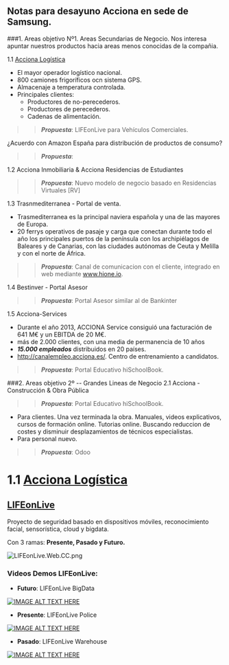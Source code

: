 Notas para desayuno Acciona en sede de Samsung.
----------------------------------

###1. Areas objetivo Nº1. Areas Secundarias de Negocio.
Nos interesa apuntar nuestros productos hacia areas menos conocidas de la compañia.

1.1 [Acciona Logística](#seguridad)

- El mayor operador logístico nacional.
- 800 camiones frigoríficos ocn sistema GPS.
- Almacenaje a temperatura controlada.
- Principales clientes:
  - Productores de no-perecederos.
  - Productores de perecederos.
  - Cadenas de alimentación.

>> ***Propuesta***: LIFEonLive para Vehículos Comerciales.
  
¿Acuerdo con Amazon España para distribución de productos de consumo?

>> ***Propuesta***: 

1.2 Acciona Inmobiliaria & Acciona Residencias de Estudiantes

>> ***Propuesta***: Nuevo modelo de negocio basado en Residencias Virtuales [RV]

1.3 Trasnmediterranea - Portal de venta.
 
 - Trasmediterranea es la principal naviera española y una de las mayores de Europa.
 - 20 ferrys operativos de pasaje y carga que conectan durante todo el año los principales puertos de la península con los archipiélagos de Baleares y de Canarias, con las ciudades autónomas de Ceuta y Melilla y con el norte de África. 
 
>> ***Propuesta***: Canal de comunicacion con el cliente, integrado en web mediante www.hione.io.

1.4 Bestinver - Portal Asesor
>> ***Propuesta***: Portal Asesor similar al de Bankinter

1.5 Acciona-Services

- Durante el año 2013, ACCIONA Service consiguió una facturación de 641 M€ y un EBITDA de 20 M€.
- más de 2.000 clientes, con una media de permanencia de 10 años
 - ***15.000 empleados*** distribuidos en 20 países.
 - http://canalempleo.acciona.es/. Centro de entrenamiento a candidatos.
 
>> ***Propuesta***: Portal Educativo hiSchoolBook.

###2. Areas objetivo 2º -- Grandes Lineas de Negocio
2.1  Acciona - Construcción & Obra Pública

>> ***Propuesta***: Portal Educativo hiSchoolBook.
 - Para clientes. Una vez terminada la obra.
Manuales, videos explicativos, cursos de formación online.
Tutorias online. Buscando reduccion de costes y disminuir desplazamientos de técnicos especialistas.
 - Para personal nuevo.
 

>> ***Propuesta***: Odoo

# 1.1 [Acciona Logística](#seguridad)

## [LIFEonLive](#lifeonlive)

Proyecto de seguridad basado en dispositivos móviles, reconocimiento facial, sensorística, cloud y bigdata.

Con 3 ramas: **Presente, Pasado y Futuro.**

![LIFEonLive.Web.CC.png](https://dl.dropboxusercontent.com/u/1551037/LIFEonLive.Web.CC.png "LIFEonLive.Web.CC")


### Videos Demos LIFEonLive:

* **Futuro**: LIFEonLive BigData

[![IMAGE ALT TEXT HERE](http://img.youtube.com/vi/18scSqTae80/0.jpg)](https://www.youtube.com/watch?v=18scSqTae80)

* **Presente**: LIFEonLive Police

[![IMAGE ALT TEXT HERE](http://img.youtube.com/vi/dWWogCLGnAg/0.jpg)](http://www.youtube.com/watch?v=dWWogCLGnAg)


* **Pasado**: LIFEonLive Warehouse

[![IMAGE ALT TEXT HERE](http://img.youtube.com/vi/ErILFWqnMZI/0.jpg)](https://www.youtube.com/watch?v=ErILFWqnMZI)